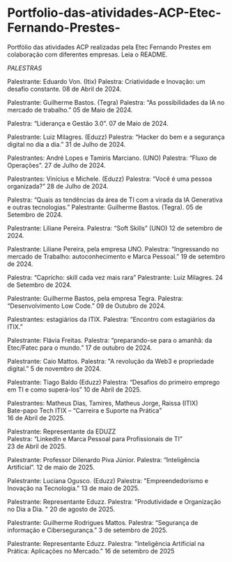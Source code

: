 # Portfolio-das-atividades-ACP-Etec-Fernando-Prestes-
Portfólio das atividades ACP realizadas pela Etec Fernando Prestes em colaboração com diferentes empresas. Leia o README.

*PALESTRAS*

Palestrante: Eduardo Von. (Itix)
Palestra: Criatividade e Inovação: um desafio constante.
08 de Abril de 2024.

Palestrante: Guilherme Bastos. (Tegra)
Palestra: “As possibilidades da IA no mercado de trabalho.”
05 de Maio de 2024.

Palestra: “Liderança e Gestão 3.0”.
07 de Maio de 2024.

Palestrante: Luiz Milagres. (Eduzz)
Palestra: “Hacker do bem e a segurança digital no dia a dia.”
31 de Julho de 2024.

Palestrantes: André Lopes e Tamiris Marciano. (UNO)
Palestra: “Fluxo de Operações”.
27 de Julho de 2024.

Palestrantes: Vinícius e Michele. (Eduzz)
Palestra: “Você é uma pessoa organizada?”
28 de Julho de 2024.

Palestra: “Quais as tendências da área de TI com a virada da IA Generativa e outras tecnologias.”
Palestrante: Guilherme Bastos. (Tegra).
05 de Setembro de 2024.

Palestrante: Liliane Pereira.
Palestra: “Soft Skills” (UNO)
12 de setembro de 2024.

Palestrante: Liliane Pereira, pela empresa UNO.
Palestra: “Ingressando no mercado de Trabalho: autoconhecimento e Marca Pessoal.”
19 de setembro de 2024.

Palestra: “Capricho: skill cada vez mais rara”
Palestrante: Luiz Milagres.
24 de Setembro de 2024.

Palestrante: Guilherme Bastos, pela empresa Tegra.
Palestra: “Desenvolvimento Low Code.”
09 de Outubro de 2024.

Palestrantes: estagiários da ITIX.
Palestra: “Encontro com estagiários da ITIX.”

Palestrante: Flávia Freitas.
Palestra: “preparando-se para o amanhã: da Etec/Fatec para o mundo.”
17 de outubro de 2024.

Palestrante: Caio Mattos. 
Palestra: "A revolução da Web3 e propriedade digital.”
5 de novembro de 2024.

Palestrante: Tiago Baldo (Eduzz)
Palestra: “Desafios do primeiro emprego em TI e como superá-los”
10 de Abril de 2025.

Palestrantes: Matheus Dias, Tamires, Matheus Jorge, Raissa (ITIX)  
Bate-papo Tech ITIX – “Carreira e Suporte na Prática”  
16 de Abril de 2025.

Palestrante: Representante da EDUZZ  
Palestra: “LinkedIn e Marca Pessoal para Profissionais de TI”  
23 de Abril de 2025.

Palestrante: Professor Dilenardo Piva Júnior. 
Palestra: “Inteligência Artificial”. 
12 de maio de 2025.

Palestrante: Luciana Ogusco. (Eduzz)
Palestra: "Empreendedorismo e Inovação na Tecnologia."
13 de maio de 2025.

Palestrante: Representante Eduzz. 
Palestra: "Produtividade e Organização no Dia a Dia. "
20 de agosto de 2025.

Palestrante: Guilherme Rodrigues Mattos.
Palestra: “Segurança de informação e Cibersegurança.”
3 de setembro  de 2025.

Palestrante: Representante Eduzz.
Palestra: "Inteligência Artificial na Prática: Aplicações no Mercado."
16 de setembro de 2025
